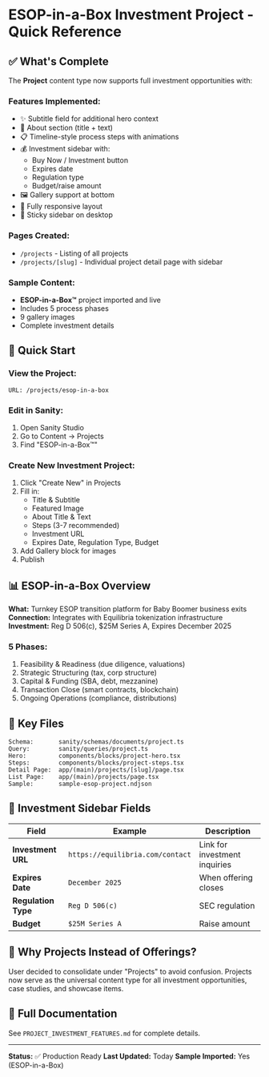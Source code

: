 # ESOP-in-a-Box Investment Project - Quick Reference

## ✅ What's Complete

The **Project** content type now supports full investment opportunities with:

### Features Implemented:

- ✨ Subtitle field for additional hero context
- 📝 About section (title + text)
- 📋 Timeline-style process steps with animations
- 💰 Investment sidebar with:
  - Buy Now / Investment button
  - Expires date
  - Regulation type
  - Budget/raise amount
- 🖼️ Gallery support at bottom
- 📱 Fully responsive layout
- 🎨 Sticky sidebar on desktop

### Pages Created:

- `/projects` - Listing of all projects
- `/projects/[slug]` - Individual project detail page with sidebar

### Sample Content:

- **ESOP-in-a-Box™** project imported and live
- Includes 5 process phases
- 9 gallery images
- Complete investment details

## 🚀 Quick Start

### View the Project:

```
URL: /projects/esop-in-a-box
```

### Edit in Sanity:

1. Open Sanity Studio
2. Go to Content → Projects
3. Find "ESOP-in-a-Box™"

### Create New Investment Project:

1. Click "Create New" in Projects
2. Fill in:
   - Title & Subtitle
   - Featured Image
   - About Title & Text
   - Steps (3-7 recommended)
   - Investment URL
   - Expires Date, Regulation Type, Budget
3. Add Gallery block for images
4. Publish

## 📊 ESOP-in-a-Box Overview

**What:** Turnkey ESOP transition platform for Baby Boomer business exits
**Connection:** Integrates with Equilibria tokenization infrastructure
**Investment:** Reg D 506(c), $25M Series A, Expires December 2025

### 5 Phases:

1. Feasibility & Readiness (due diligence, valuations)
2. Strategic Structuring (tax, corp structure)
3. Capital & Funding (SBA, debt, mezzanine)
4. Transaction Close (smart contracts, blockchain)
5. Ongoing Operations (compliance, distributions)

## 📁 Key Files

```
Schema:       sanity/schemas/documents/project.ts
Query:        sanity/queries/project.ts
Hero:         components/blocks/project-hero.tsx
Steps:        components/blocks/project-steps.tsx
Detail Page:  app/(main)/projects/[slug]/page.tsx
List Page:    app/(main)/projects/page.tsx
Sample:       sample-esop-project.ndjson
```

## 🎯 Investment Sidebar Fields

| Field               | Example                          | Description                   |
| ------------------- | -------------------------------- | ----------------------------- |
| **Investment URL**  | `https://equilibria.com/contact` | Link for investment inquiries |
| **Expires Date**    | `December 2025`                  | When offering closes          |
| **Regulation Type** | `Reg D 506(c)`                   | SEC regulation                |
| **Budget**          | `$25M Series A`                  | Raise amount                  |

## 🔄 Why Projects Instead of Offerings?

User decided to consolidate under "Projects" to avoid confusion. Projects now serve as the universal content type for all investment opportunities, case studies, and showcase items.

## 📖 Full Documentation

See `PROJECT_INVESTMENT_FEATURES.md` for complete details.

---

**Status:** ✅ Production Ready
**Last Updated:** Today
**Sample Imported:** Yes (ESOP-in-a-Box)
